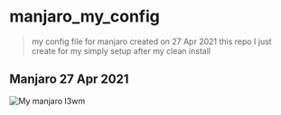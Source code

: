 # manjaro_my_config

> my config file for manjaro created on 27 Apr 2021 
> this repo I just create for my simply setup after my clean install 





## Manjaro 27 Apr 2021 

[manjaro_i3]:https://i.ibb.co/MG8zgFM/2021-04-27-manjaro-i3.png


![My manjaro I3wm][manjaro_i3]

